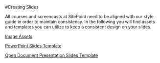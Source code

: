 #Creating Slides

All courses and screencasts at SitePoint need to be aligned with our style guide in order to maintain consistency. 
In the following you will find assets and templates you can utilize to keep a consistent design on your slides.

[Image Assets]()

[PowerPoint Slides Template]()

[Open Document Presentation Slides Template]()
